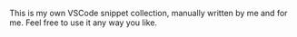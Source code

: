 This is my own VSCode snippet collection, manually written by me and for me. Feel free to use it any way you like.
